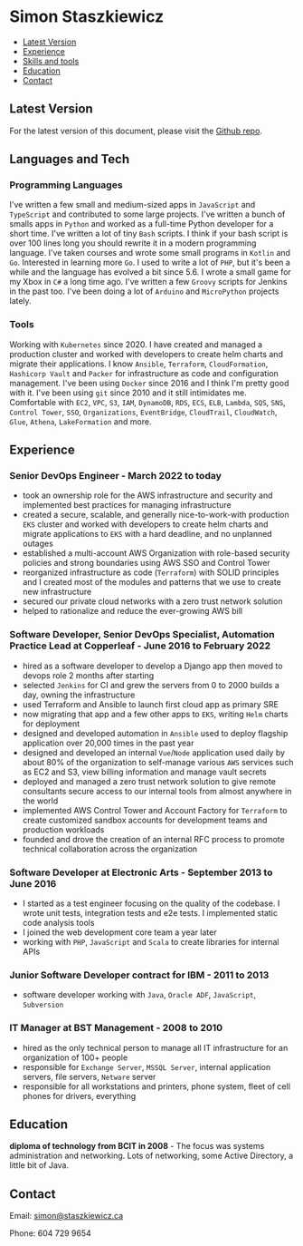 Simon Staszkiewicz
===

- [Latest Version](#)
- [Experience](#experience)
- [Skills and tools](#skills-and-tools)
- [Education](#education)
- [Contact](#contact)

## Latest Version

For the latest version of this document, please visit the [Github repo](https://github.com/Stasmo/resume).

## Languages and Tech

### Programming Languages

I've written a few small and medium-sized apps in `JavaScript` and `TypeScript` and contributed to some large projects.
I've written a bunch of smalls apps in `Python` and worked as a full-time Python developer for a short time.
I've written a lot of tiny `Bash` scripts. I think if your bash script is over 100 lines long you should rewrite it in a modern programming language.
I've taken courses and wrote some small programs in `Kotlin` and `Go`. Interested in learning more `Go`.
I used to write a lot of `PHP`, but it's been a while and the language has evolved a bit since 5.6.
I wrote a small game for my Xbox in `C#` a long time ago.
I've written a few `Groovy` scripts for Jenkins in the past too.
I've been doing a lot of `Arduino` and `MicroPython` projects lately.

### Tools

Working with `Kubernetes` since 2020. I have created and managed a production cluster and worked with developers to create helm charts and migrate their applications.
I know `Ansible`, `Terraform`, `CloudFormation`, `Hashicorp Vault` and `Packer` for infrastructure as code and configuration management.
I've been using `Docker` since 2016 and I think I'm pretty good with it.
I've been using `git` since 2010 and it still intimidates me.
Comfortable with `EC2`, `VPC`, `S3`, `IAM`, `DynamoDB`, `RDS`, `ECS`, `ELB`, `Lambda`, `SQS`, `SNS`, `Control Tower`, `SSO`, `Organizations`, `EventBridge`, `CloudTrail`, `CloudWatch`, `Glue`, `Athena`, `LakeFormation` and more.

## Experience

### Senior DevOps Engineer - March 2022 to today

- took an ownership role for the AWS infrastructure and security and implemented best practices for managing infrastructure
- created a secure, scalable, and generally nice-to-work-with production `EKS` cluster and worked with developers to create helm charts and migrate applications to `EKS` with a hard deadline, and no unplanned outages
- established a multi-account AWS Organization with role-based security policies and strong boundaries using AWS SSO and Control Tower
- reorganized infrastructure as code (`Terraform`) with SOLID principles and I created most of the modules and patterns that we use to create new infrastructure
- secured our private cloud networks with a zero trust network solution
- helped to rationalize and reduce the ever-growing AWS bill

### Software Developer, Senior DevOps Specialist, Automation Practice Lead at Copperleaf - June 2016 to February 2022

- hired as a software developer to develop a Django app then moved to devops role 2 months after starting
- selected `Jenkins` for CI and grew the servers from 0 to 2000 builds a day, owning the infrastructure
- used Terraform and Ansible to launch first cloud app as primary SRE
- now migrating that app and a few other apps to `EKS`, writing `Helm` charts for deployment
- designed and developed automation in `Ansible` used to deploy flagship application over 20,000 times in the past year
- designed and developed an internal `Vue`/`Node` application used daily by about 80% of the organization to self-manage various `AWS` services such as EC2 and S3, view billing information and manage vault secrets
- deployed and managed a zero trust network solution to give remote consultants secure access to our internal tools from almost anywhere in the world
- implemented AWS Control Tower and Account Factory for `Terraform` to create customized sandbox accounts for development teams and production workloads
- founded and drove the creation of an internal RFC process to promote technical collaboration across the organization

### Software Developer at Electronic Arts - September 2013 to June 2016

- I started as a test engineer focusing on the quality of the codebase. I wrote unit tests, integration tests and e2e tests. I implemented static code analysis tools
- I joined the web development core team a year later
- working with `PHP`, `JavaScript` and `Scala` to create libraries for internal APIs

### Junior Software Developer contract for IBM - 2011 to 2013

- software developer working with `Java`, `Oracle ADF`, `JavaScript`, `Subversion`

### IT Manager at BST Management - 2008 to 2010

- hired as the only technical person to manage all IT infrastructure for an organization of 100+ people
- responsible for `Exchange Server`, `MSSQL Server`, internal application servers, file servers, `Netware` server
- responsible for all workstations and printers, phone system, fleet of cell phones for drivers, everything

## Education

**diploma of technology from BCIT in 2008** - The focus was systems administration and networking. Lots of networking, some Active Directory, a little bit of Java.

## Contact

Email: simon@staszkiewicz.ca

Phone: 604 729 9654
